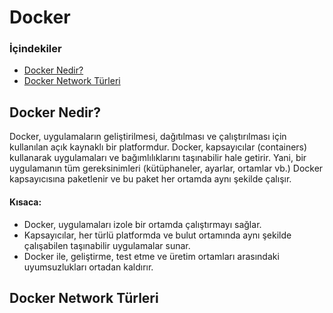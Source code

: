 # Docker
### İçindekiler
* [Docker Nedir?](https://github.com/GrkmAyarkan/NOTLAR/blob/main/DOCKER.md#docker-nedir)
* [Docker Network Türleri](https://github.com/GrkmAyarkan/NOTLAR/blob/main/DOCKER.md#docker-network-t%C3%BCrleri)

## Docker Nedir?
Docker, uygulamaların geliştirilmesi, dağıtılması ve çalıştırılması için kullanılan açık kaynaklı bir platformdur. Docker, kapsayıcılar (containers) kullanarak uygulamaları ve bağımlılıklarını taşınabilir hale getirir. Yani, bir uygulamanın tüm gereksinimleri (kütüphaneler, ayarlar, ortamlar vb.) Docker kapsayıcısına paketlenir ve bu paket her ortamda aynı şekilde çalışır.
#### Kısaca:
* Docker, uygulamaları izole bir ortamda çalıştırmayı sağlar.
* Kapsayıcılar, her türlü platformda ve bulut ortamında aynı şekilde çalışabilen taşınabilir uygulamalar sunar.
* Docker ile, geliştirme, test etme ve üretim ortamları arasındaki uyumsuzlukları ortadan kaldırır.

## Docker Network Türleri
